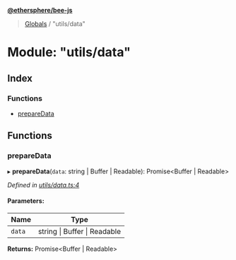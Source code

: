 **[@ethersphere/bee-js](../README.md)**

> [Globals](../README.md) / "utils/data"

# Module: "utils/data"

## Index

### Functions

* [prepareData](_utils_data_.md#preparedata)

## Functions

### prepareData

▸ **prepareData**(`data`: string \| Buffer \| Readable): Promise\<Buffer \| Readable>

*Defined in [utils/data.ts:4](https://github.com/ethersphere/bee-js/blob/2450765/src/utils/data.ts#L4)*

#### Parameters:

Name | Type |
------ | ------ |
`data` | string \| Buffer \| Readable |

**Returns:** Promise\<Buffer \| Readable>

